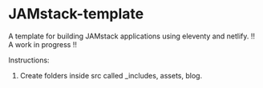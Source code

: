 # JAMstack-template

A template for building JAMstack applications using eleventy and netlify.
!! A work in progress !!

Instructions:

1. Create folders inside src called \_includes, assets, blog.

